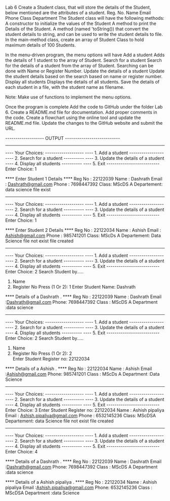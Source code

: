 Lab 6
Create a Student class, that will store the details of the Student, below mentioned are the attributes of a student.
Reg. No.
Name
Email
Phone
Class
Department
The Student class will have the following methods:
A constructor to initialize the values of the Student
A method to print the Details of the Student.
A method (named 'toString()) that convert the student details to string, and can be used to write the student details to file.
In the main-method class, create an array of Student Class to hold maximum details of 100 Students.

In the menu-driven program, the menu options will have
Add a student
Adds the details of 1 student to the array of Student.
Search for a student
Search for the details of a student from the array of Student.
Searching can be done with Name or Register Number.
Update the details of a student
Update the student details based on the search based on name or register number.
Display all students
Displays the details of all students.
Save the details of each student in a file, with the student name as filename.

Note: Make use of functions to implement the menu options.

Once the program is complete
Add the code to GitHub under the folder Lab 6.
Create a README.md file for documentation.
Add proper comments in the code.
Create a flowchart using the online tool and update the README.md file.
Update the changes to the GitHub website and submit the URL.


------------------- OUTPUT ---------------------------

**************************************
---- Your Choices: -------------------
---- 1. Add a student -----------------
---- 2. Search for a student ----------
---- 3. Update the details of a student
---- 4. Display all students ----------
---- 5. Exit --------------------------
Enter Choice: 1

**** Enter Student 1 Details ****
Reg No : 22122039
Name : Dashrath
Email : Dashrath@gmail.com
Phone : 7698447392
Class: MScDS A
Departement: data science
file exist

**************************************
---- Your Choices: -------------------
---- 1. Add a student -----------------
---- 2. Search for a student ----------
---- 3. Update the details of a student
---- 4. Display all students ----------
---- 5. Exit --------------------------
Enter Choice: 1

**** Enter Student 2 Details ****
Reg No : 22122034
Name : Ashish 
Email : Ashish@gmail.com
Phone : 985741201
Class: MScDs A
Departement: Data Science
file not exist
file created

**************************************
---- Your Choices: -------------------
---- 1. Add a student -----------------
---- 2. Search for a student ----------
---- 3. Update the details of a student
---- 4. Display all students ----------
---- 5. Exit --------------------------
Enter Choice: 2
Search Student by.....
 1. Name
 2. Register No
Press (1 Or 2):
1
Enter Student Name: Dashrath

**** Details of a Dashrath . ****
Reg No : 22122039
Name : Dashrath
Email :Dashrath@gmail.com
Phone: 7698447392
Class : MScDS A
Department :data science

**************************************
---- Your Choices: -------------------
---- 1. Add a student -----------------
---- 2. Search for a student ----------
---- 3. Update the details of a student
---- 4. Display all students ----------
---- 5. Exit --------------------------
Enter Choice: 2
Search Student by.....
 1. Name
 2. Register No
Press (1 Or 2):
2       
Enter Student Register no: 22122034

**** Details of a Ashish  . ****
Reg No : 22122034
Name : Ashish
Email :Ashish@gmail.com
Phone: 985741201
Class : MScDs A
Department :Data Science

**************************************
---- Your Choices: -------------------
---- 1. Add a student -----------------
---- 2. Search for a student ----------
---- 3. Update the details of a student
---- 4. Display all students ----------
---- 5. Exit --------------------------
Enter Choice: 3
Enter Student Register no: 22122034
Name : Ashish pipaliya
Email : Ashish.pipaliya@gmail.com
Phone : 6532145236
Class: MScDSA
Departement: data Science
file not exist
file created

**************************************
---- Your Choices: -------------------
---- 1. Add a student -----------------
---- 2. Search for a student ----------
---- 3. Update the details of a student
---- 4. Display all students ----------
---- 5. Exit --------------------------
Enter Choice: 4

**** Details of a Dashrath . ****
Reg No : 22122039
Name : Dashrath
Email :Dashrath@gmail.com
Phone: 7698447392
Class : MScDS A
Department :data science

**** Details of a Ashish pipaliya . ****
Reg No : 22122034
Name : Ashish pipaliya
Email :Ashish.pipaliya@gmail.com
Phone: 6532145236
Class : MScDSA
Department :data Science
